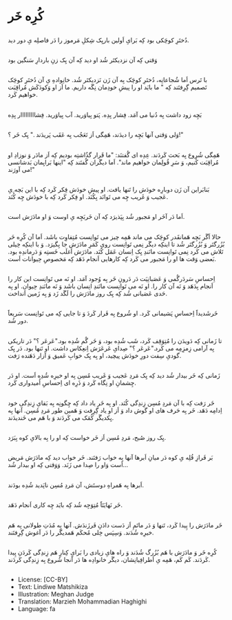 # کُرِه خَر

##
دُختَرِ کوچَکی بود کِه بَرایِ اَولین باریِک شِکلِ مَرموز را دَر فاصلِه یِ دور دید.

##
وَقتی کِه آن نزدیکتَر شُد او دید کِه آن یِک زنِ باردارِ سَنگین بود

##
با تَرس اَما شُجاعانِه، دُختَرِ کوچَک بِه آن زَن نَزدیکتَر شُد. خانِوادهِ یِ آن دُختَرِ کوچَک تَصمیم گِرِفتَند کِه " ما بایَد او را پیشِ خودِمان نِگَه داریم. ما اَز او وَکودَکَش مُراقِبَت خواهیم کَرد.

##
بَچِه زود داشت بِه دُنیا می آمَد. فِشار بِدِه. پَتو بِیاوَرید. آب بِیاوَرید. فِشااااااااار بِدِه

##
وَلی وَقتی آنها بَچِه را دیدَند، هَمِگی اَز تَعَجُب بِه عَقَب پَریدَند ." یِک خَر ؟!"

##
هَمِگی شُروع بِه بَحث کَردَند. عِدِه ای گُفتنَد: "ما قَرار گذُاشتِه بودیم کِه اَز مادَر وَ نوزادِ او مُراقِبَت کُنیم، وَ سَرِ قُولِمان خواهیم ماند". اَما دیگَران گُفتَند کِه "اینها بَرایِمان بَدشانسی می آورَند!"

##
بَنابَراین آن زَن دوبارِه خودَش را تَنها یافت. او پیشِ خودَش فِکر کَرد کِه با این بَچه ِیِ عَجیب وَ غَریب چِه می تَوانَد بِکُنَد. او فِکر کَرد کِه با خودَش چِه کُنَد.

##
اَما دَر آخَر او مَجبور شُد بِپَذیرَد کِه آن خَربَچِه یِ اوست وَ او مادَرَش است.

##
حالا اَگَر بَچِه هَمانقَدر کوچَک می ماند هَمِه چیز می تَوانِست مُتِفاوِت باشَد. اَما آن کُرِه خَر بُزُرگتَر وَ بُزُرگتَر شُد تا اینکِه دیگَر نِمی تَوانِست رویِ کَمَرِ مادَرَش جا بِگیرَد. وَ با اینکِه خِیلی تَلاش می کَرد نِمی تَوانِست مانَندِ یِک اِنسان عَمَل کُنَد. مادَرَش اَغلَب خَستِه وَ دَرماندِه بود. بَعضی وَقت ها او را مَجبور می کَرد کِه کارهایی اَنجام دَهَد کِه مَخصوصِ حِیوانات اَست.

##
اِحساسِ سَردَرگُمی وَ عَصَبانِیَت دَر دَرونِ خَر بِه وُجود آمَد. او نَه می تَوانِست این کار را اَنجام بِدَهَد وَ نَه آن کار را. او نَه می تَوانِست مانَندِ انِسان باشَد وَ نَه مانَندِ حِیوان. او بِه حَدی عَصَبانی شُد کِه یِک روز مادَرَش را لَگَد زَد وَ بِه زَمین اَنداخت.

##
خَرشَدیداََ اِحساسِ پَشیمانی کَرد. او شُروع بِه فَرار کَردَ وَ تا جایی کِه می تَوانِست سَریعاََ دور شُد.

##
تا زَمانی کِه دَویدَن را مُتِوَقِف کَرد، شَب شُدِه بود، وَ خَر گُم شُدِه بود."عَرعَر ؟" دَر تاریکی بِه آرامی زِمزِمِه می کَرد."عَرعَر ؟" صِدایِ عَرعَرَش اِنعِکاس داشت. او تَنها بود. دَر یِک گودیِ سِفت دورِ خودَش پیچید، او بِه یِک خوابِ عَمیق وَ آزار دَهَنده رَفت.

##
زَمانی کِه خَر بیدار شُد دید کِه یِک مَردِ عَجیب وَ غَریب مُسِن بِه او خیرِه شُدِه اَست. او دَر چِشمانِ او نِگاه کَرد وَ ذَرِه ای اِحساسِ اُمیدواری کَرد.

##
خَر رَفت کِه با آن مَردِ مُسِن زِندِگی کُنَد. او بِه خَر یاد داد کِه چِگونِه بِه بَقایِ زِندِگی خود اِدامِه دَهَد. خَر بِه حَرف های او گوش داد وَ اَز او یاد گِرِفت وَ هَمین طور مَردِ مُسِن. آنها بِه یِکدیگَر کُمَک می کَردَند وَ با هَم می خَندیدَند.

##
یِک روز صُبح، مَردِ مُسِن اَز خَر خواست کِه او را بِه بالایِ کوه بِبَرَد.

##
بَر فَرازِ قُلِه یِ کوه دَر میانِ اَبرها آنها بِه خواب رَفتَند. خَر خواب دید کِه مادَرَش مَریض اَست وَاو را صِدا می زَنَد. وَوَقتی کِه او بیدار شُد...

##
اَبرها بِه هَمراهِ دوستَش، آن مَردِ مُسِن ناپَدید شُدِه بودَند.

##
خَر نَهایَتَاََ مُتِوَجِه شُد کِه بایَد چِه کاری اَنجام دَهَد.

##
خَر مادَرَش را پِیدا کَرد، تَنها وَ دَر ماتَمِ اَز دَست دادَنِ فَرزَندَش. آنها بِه مُدَتِ طولانی بِه هَم خیرِه شُدَند. وَسِپَس خِلی مُحکَم هَمدیگَر را دَر آغوش گِرِفتَند.

##
کُرِه خَر وَ مادَرَش با هَم بُزُرگ شُدَند وَ راه هایِ زیادی را بَرایِ کِنارِ هَم زِندِگی کَردَن پِیدا کَردَند. کَم کَم، هَمِه یِ اَطرافِیانِشان، دیگَر خانوادِه ها دَر آنجا شُروع بِه زِندِگی کَردَند.

##
* License: [CC-BY]
* Text: Lindiwe Matshikiza
* Illustration: Meghan Judge
* Translation: Marzieh Mohammadian Haghighi
* Language: fa
